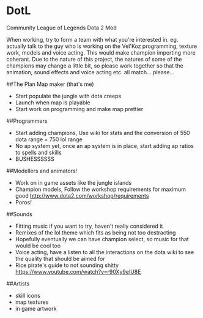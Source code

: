 DotL
====
Community League of Legends Dota 2 Mod

When working, try to form a team with what you're interested in. eg. actually talk to the guy who is working on the Vel'Koz programming, texture work, models and voice acting. This would make champion importing more coherant. Due to the nature of this project, the natures of some of the champions may change a little bit, so please work together so that the animation, sound effects and voice acting etc. all match... please...

##The Plan
Map maker (that's me)
* Start populate the jungle with dota creeps
* Launch when map is playable
* Start work on programming and make map prettier

##Programmers
* Start adding champions, Use wiki for stats and the conversion of 550 dota range = 750 lol range
* No ap system yet, once an ap system is in place, start adding ap ratios to spells and skills
* BUSHESSSSSS

##Modellers and animators!
* Work on in game assets like the jungle islands
* Champion models, Follow the workshop requirements for maximum good http://www.dota2.com/workshop/requirements
* Poros!

##Sounds
* Fitting music if you want to try, haven't really considered it
* Remixes of the lol theme which fits as being not too destracting
* Hopefully eventually we can have champion select, so music for that would be cool too
* Voice acting, have a listen to all the interactions on the dota wiki to see the quality that should be aimed for
* Rice pirate's guide to not sounding shitty https://www.youtube.com/watch?v=r90Xy9eIU8E

##Artists
* skill icons
* map textures
* in game artwork
